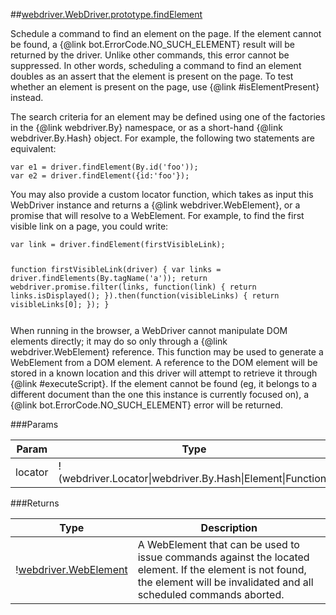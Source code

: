 ##[webdriver.WebDriver.prototype.findElement](https://code.google.com/p/selenium/source/browse/javascript/webdriver/webdriver.js#630)

Schedule a command to find an element on the page. If the element cannot be
found, a {@link bot.ErrorCode.NO_SUCH_ELEMENT} result will be returned
by the driver. Unlike other commands, this error cannot be suppressed. In
other words, scheduling a command to find an element doubles as an assert
that the element is present on the page. To test whether an element is
present on the page, use {@link #isElementPresent} instead.

<p>The search criteria for an element may be defined using one of the
factories in the {@link webdriver.By} namespace, or as a short-hand
{@link webdriver.By.Hash} object. For example, the following two statements
are equivalent:
<code><pre>
var e1 = driver.findElement(By.id('foo'));
var e2 = driver.findElement({id:'foo'});
</pre></code>

<p>You may also provide a custom locator function, which takes as input
this WebDriver instance and returns a {@link webdriver.WebElement}, or a
promise that will resolve to a WebElement. For example, to find the first
visible link on a page, you could write:
<code><pre>
var link = driver.findElement(firstVisibleLink);

function firstVisibleLink(driver) {
  var links = driver.findElements(By.tagName('a'));
  return webdriver.promise.filter(links, function(link) {
    return links.isDisplayed();
  }).then(function(visibleLinks) {
    return visibleLinks[0];
  });
}
</pre></code>

<p>When running in the browser, a WebDriver cannot manipulate DOM elements
directly; it may do so only through a {@link webdriver.WebElement} reference.
This function may be used to generate a WebElement from a DOM element. A
reference to the DOM element will be stored in a known location and this
driver will attempt to retrieve it through {@link #executeScript}. If the
element cannot be found (eg, it belongs to a different document than the
one this instance is currently focused on), a
{@link bot.ErrorCode.NO_SUCH_ELEMENT} error will be returned.




###Params

Param | Type | Description
--- | --- | ---
locator | !(webdriver.Locator&#124;webdriver.By.Hash&#124;Element&#124;Function) | The locator to use.




###Returns

Type | Description
--- | ---
&#33;[webdriver.WebElement](#webdriverwebelement) | A WebElement that can be used to issue commands against the located element. If the element is not found, the element will be invalidated and all scheduled commands aborted.

